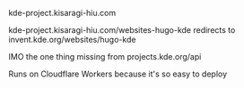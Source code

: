 kde-project.kisaragi-hiu.com

kde-project.kisaragi-hiu.com/websites-hugo-kde redirects to invent.kde.org/websites/hugo-kde

IMO the one thing missing from projects.kde.org/api

Runs on Cloudflare Workers because it's so easy to deploy
